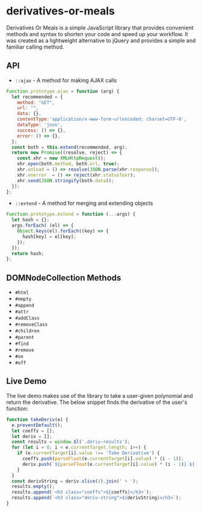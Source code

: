 # derivatives-or-meals

Derivatives Or Meals is a simple JavaScript library that provides convenient methods and syntax to shorten your code and speed up your workflow. It was created as a lightweight alternative to jQuery and provides a simple and familiar calling method.

## API

- `::ajax` - A method for making AJAX calls

```JavaScript
Function.prototype.ajax = function (arg) {
  let recommended = {
    method: "GET",
    url: "",
    data: {},
    contentType:'application/x-www-form-urlencoded; charset=UTF-8',
    dataType: 'json',
    success: () => {},
    error: () => {},
  };
  const both = this.extend(recommended, arg);
  return new Promise((resolve, reject) => {
    const xhr = new XMLHttpRequest();
    xhr.open(both.method, both.url, true);
    xhr.onload = () => resolve(JSON.parse(xhr.response));
    xhr.onerror  = () => reject(xhr.statusText);
    xhr.send(JSON.stringify(both.data));
  });
};
```

- `::extend` - A method for merging and extending objects

```JavaScript
Function.prototype.extend = function (...args) {
  let hash = {};
  args.forEach( (el) => {
    Object.keys(el).forEach((key) => {
      hash[key] = el[key];
    });
  });
  return hash;
};
```

## DOMNodeCollection Methods

- `#html`
- `#empty`
- `#append`
- `#attr`
- `#addClass`
- `#removeClass`
- `#children`
- `#parent`
- `#find`
- `#remove`
- `#on`
- `#off`

## Live Demo

The live demo makes use of the library to take a user-given polynomial and return the derivative.  The below snippet finds the derivative of the user's function:

```JavaScript
function takeDeriv(e) {
  e.preventDefault();
  let coeffs = [];
  let deriv = [];
  const results = window.$l('.deriv-results');
  for (let i = 0; i < e.currentTarget.length; i++) {
    if (e.currentTarget[i].value !== 'Take Derivative') {
      coeffs.push(parseFloat(e.currentTarget[i].value) * (i - 1));
      deriv.push(`${parseFloat(e.currentTarget[i].value) * (i - 1)} ${(i > 2) ? `x<sup>${i - 2}</sup>` : ''}`);
    }
  }
  const derivString = deriv.slice(1).join(' + ');
  results.empty();
  results.append(`<h3 class="coeffs">${coeffs}</h3>`);
  results.append(`<h3 class="deriv-string">${derivString}</h3>`);
}
```
